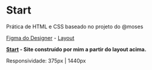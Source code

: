# Start
Prática de HTML e CSS baseado no projeto do @moses

[Figma do Designer](https://www.figma.com/@moses6) - [Layout](https://www.figma.com/community/file/1155004603628157484)

**[Start](https://viniaraujo99.github.io/Start/) - Site construído por mim a partir do layout acima.**

Responsividade: 375px | 1440px
